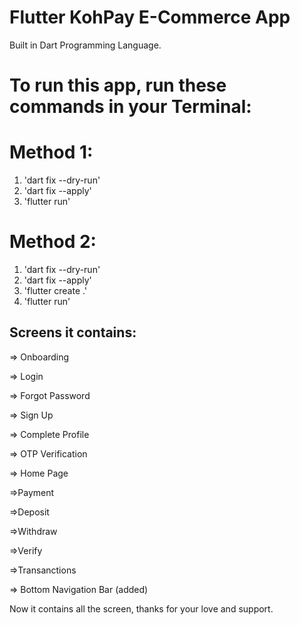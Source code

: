 # Flutter KohPay E-Commerce App

Built in Dart Programming Language.

# To run this app, run these commands in your Terminal:

# Method 1:
1. 'dart fix --dry-run'
2. 'dart fix --apply'
3. 'flutter run'

# Method 2:
1. 'dart fix --dry-run'
2. 'dart fix --apply'
3. 'flutter create .'
4. 'flutter run'

## Screens it contains:

=> Onboarding

=> Login

=> Forgot Password

=> Sign Up

=> Complete Profile

=> OTP Verification

=> Home Page

=>Payment

=>Deposit

=>Withdraw

=>Verify

=>Transanctions

=> Bottom Navigation Bar (added)

Now it contains all the screen, thanks for your love and support.

 
